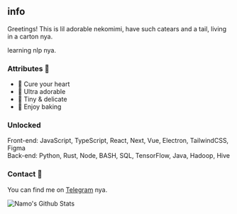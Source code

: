 ## info
Greetings! This is lil adorable nekomimi, have such catears and a tail, living in a carton nya.    

learning nlp nya.

### Attributes 🐾
- 💖 Cure your heart
- 🍓 Ultra adorable
- 🍭 Tiny & delicate
- 🍰 Enjoy baking

### Unlocked
Front-end: JavaScript, TypeScript, React, Next, Vue, Electron, TailwindCSS, Figma  
Back-end: Python, Rust, Node, BASH, SQL, TensorFlow, Java, Hadoop, Hive

### Contact 📄
You can find me on [Telegram][tg] nya.

<img align="center" alt="Namo's Github Stats" src="https://github-readme-stats.vercel.app/api?username=namolite&hide=prs,issues,contribs&count_private=true&show_icons=true&show_owner=true" />

[tg]:https://t.me/unlimited_echo_bot
